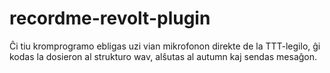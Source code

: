 # recordme-revolt-plugin
Ĉi tiu kromprogramo ebligas uzi vian mikrofonon direkte de la TTT-legilo, ĝi kodas la dosieron al strukturo wav, alŝutas al autumn kaj sendas mesaĝon.
